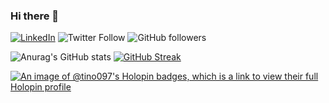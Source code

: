 ### Hi there 👋

[![LinkedIn](https://img.shields.io/badge/-LinkedIn-5c5c5c?&logo=Linkedin&?logoColor=white&link=https://www.linkedin.com/in/konstantinsivakov/)](https://www.linkedin.com/in/konstantinsivakov/)
![Twitter Follow](https://img.shields.io/twitter/follow/tino097?style=flat-square)
![GitHub followers](https://img.shields.io/github/followers/tino097)

![Anurag's GitHub stats](https://github-readme-stats.vercel.app/api?username=tino097&theme=merko&show_icons=true)
[![GitHub Streak](https://github-readme-streak-stats.herokuapp.com/?user=tino097&theme=merko)](https://git.io/streak-stats)

[![An image of @tino097's Holopin badges, which is a link to view their full Holopin profile](https://holopin.me/tino097)](https://holopin.io/@tino097)

